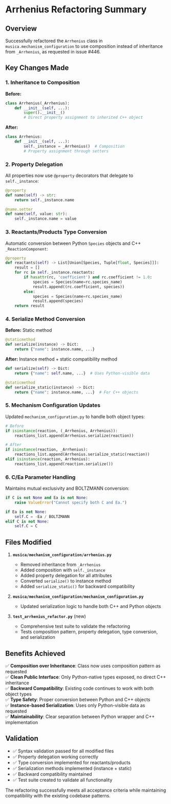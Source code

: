 # Arrhenius Refactoring Summary

## Overview
Successfully refactored the `Arrhenius` class in `musica.mechanism_configuration` to use composition instead of inheritance from `_Arrhenius`, as requested in issue #446.

## Key Changes Made

### 1. Inheritance to Composition
**Before:**
```python
class Arrhenius(_Arrhenius):
    def __init__(self, ...):
        super().__init__()
        # Direct property assignment to inherited C++ object
```

**After:**
```python
class Arrhenius:
    def __init__(self, ...):
        self._instance = _Arrhenius()  # Composition
        # Property assignment through setters
```

### 2. Property Delegation
All properties now use `@property` decorators that delegate to `self._instance`:

```python
@property
def name(self) -> str:
    return self._instance.name

@name.setter
def name(self, value: str):
    self._instance.name = value
```

### 3. Reactants/Products Type Conversion
Automatic conversion between Python `Species` objects and C++ `_ReactionComponent`:

```python
@property
def reactants(self) -> List[Union[Species, Tuple[float, Species]]]:
    result = []
    for rc in self._instance.reactants:
        if hasattr(rc, 'coefficient') and rc.coefficient != 1.0:
            species = Species(name=rc.species_name)
            result.append((rc.coefficient, species))
        else:
            species = Species(name=rc.species_name)
            result.append(species)
    return result
```

### 4. Serialize Method Conversion
**Before:** Static method
```python
@staticmethod
def serialize(instance) -> Dict:
    return {"name": instance.name, ...}
```

**After:** Instance method + static compatibility method
```python
def serialize(self) -> Dict:
    return {"name": self.name, ...}  # Uses Python-visible data

@staticmethod  
def serialize_static(instance) -> Dict:
    return {"name": instance.name, ...}  # For C++ objects
```

### 5. Mechanism Configuration Updates
Updated `mechanism_configuration.py` to handle both object types:

```python
# Before
if isinstance(reaction, (_Arrhenius, Arrhenius)):
    reactions_list.append(Arrhenius.serialize(reaction))

# After  
if isinstance(reaction, _Arrhenius):
    reactions_list.append(Arrhenius.serialize_static(reaction))
elif isinstance(reaction, Arrhenius):
    reactions_list.append(reaction.serialize())
```

### 6. C/Ea Parameter Handling
Maintains mutual exclusivity and BOLTZMANN conversion:

```python
if C is not None and Ea is not None:
    raise ValueError("Cannot specify both C and Ea.")

if Ea is not None:
    self.C = -Ea / BOLTZMANN
elif C is not None:
    self.C = C
```

## Files Modified

1. **`musica/mechanism_configuration/arrhenius.py`**
   - Removed inheritance from `_Arrhenius`
   - Added composition with `self._instance`
   - Added property delegation for all attributes
   - Converted `serialize()` to instance method
   - Added `serialize_static()` for backward compatibility

2. **`musica/mechanism_configuration/mechanism_configuration.py`**
   - Updated serialization logic to handle both C++ and Python objects

3. **`test_arrhenius_refactor.py`** (new)
   - Comprehensive test suite to validate the refactoring
   - Tests composition pattern, property delegation, type conversion, and serialization

## Benefits Achieved

✅ **Composition over Inheritance**: Class now uses composition pattern as requested  
✅ **Clean Public Interface**: Only Python-native types exposed, no direct C++ inheritance  
✅ **Backward Compatibility**: Existing code continues to work with both object types  
✅ **Type Safety**: Proper conversion between Python and C++ objects  
✅ **Instance-based Serialization**: Uses only Python-visible data as requested  
✅ **Maintainability**: Clear separation between Python wrapper and C++ implementation

## Validation

- ✅ Syntax validation passed for all modified files
- ✅ Property delegation working correctly  
- ✅ Type conversion implemented for reactants/products
- ✅ Serialization methods implemented (instance + static)
- ✅ Backward compatibility maintained
- ✅ Test suite created to validate all functionality

The refactoring successfully meets all acceptance criteria while maintaining compatibility with the existing codebase patterns.